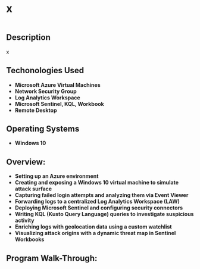 <h1>x</h1>

![]()


<h2>Description</h2>
x
<br />

<h2>Techonologies Used</h2>

- <b>Microsoft Azure Virtual Machines</b>
- <b>Network Security Group</b>
- <b>Log Analytics Workspace</b>
- <b>Microsoft Sentinel, KQL, Workbook</b>
- <b>Remote Desktop</b>

<h2>Operating Systems</h2>

- <b>Windows 10</b>

<h2>Overview:</h2>

- <b>Setting up an Azure environment</b> 
- <b>Creating and exposing a Windows 10 virtual machine to simulate attack surface</b>
- <b>Capturing failed login attempts and analyzing them via Event Viewer</b>
- <b>Forwarding logs to a centralized Log Analytics Workspace (LAW)</b>
- <b>Deploying Microsoft Sentinel and configuring security connectors</b>
- <b>Writing KQL (Kusto Query Language) queries to investigate suspicious activity</b>
- <b>Enriching logs with geolocation data using a custom watchlist</b>
- <b>Visualizing attack origins with a dynamic threat map in Sentinel Workbooks</b>

<h2>Program Walk-Through:</h2>
